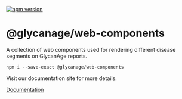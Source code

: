[![npm version](https://badge.fury.io/js/@glycanage%2Fweb-components.svg)](https://badge.fury.io/js/@glycanage%2Fweb-components)

# @glycanage/web-components

A collection of web components used for rendering different disease segments on GlycanAge reports.

```
npm i --save-exact @glycanage/web-components
```

Visit our documentation site for more details.

[Documentation](https://developers.glycanage.com/)
